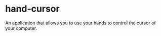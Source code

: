 # hand-cursor
An application that allows you to use your hands to control the cursor of your computer.

